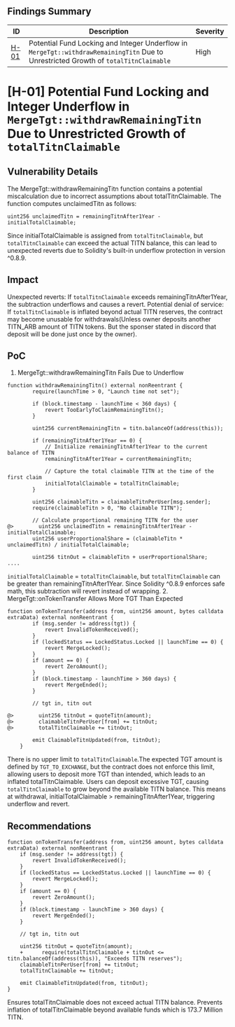 ## Findings Summary

| ID                                                                                                                    | Description | Severity |
|-----------------------------------------------------------------------------------------------------------------------| - |----------|
| [H-01](#[l-03-not-emitting-events-for-important-state-changes](https://codehawks.cyfrin.io/c/2024-09-stakelink/s/97)) | Potential Fund Locking and Integer Underflow in `MergeTgt::withdrawRemainingTitn` Due to Unrestricted Growth of `totalTitnClaimable` | High     |

# [H-01] Potential Fund Locking and Integer Underflow in `MergeTgt::withdrawRemainingTitn` Due to Unrestricted Growth of `totalTitnClaimable`

## Vulnerability Details
The MergeTgt::withdrawRemainingTitn function contains a potential miscalculation due to incorrect assumptions about totalTitnClaimable. The function computes unclaimedTitn as follows:
```solidity
uint256 unclaimedTitn = remainingTitnAfter1Year - initialTotalClaimable;
```
Since initialTotalClaimable is assigned from `totalTitnClaimable`, but `totalTitnClaimable` can exceed the actual TITN balance, this can lead to unexpected reverts due to Solidity's built-in underflow protection in version ^0.8.9.

## Impact
Unexpected reverts: If `totalTitnClaimable` exceeds remainingTitnAfter1Year, the subtraction underflows and causes a revert.
Potential denial of service: If `totalTitnClaimable` is inflated beyond actual TITN reserves, the contract may become unusable for withdrawals(Unless owner deposits another TITN_ARB amount of TITN tokens. But the sponser stated in discord that deposit will be done just once by the owner).

## PoC
1. MergeTgt::withdrawRemainingTitn Fails Due to Underflow
```solidity
function withdrawRemainingTitn() external nonReentrant {
        require(launchTime > 0, "Launch time not set");

        if (block.timestamp - launchTime < 360 days) {
            revert TooEarlyToClaimRemainingTitn();
        }

        uint256 currentRemainingTitn = titn.balanceOf(address(this));

        if (remainingTitnAfter1Year == 0) {
            // Initialize remainingTitnAfter1Year to the current balance of TITN
            remainingTitnAfter1Year = currentRemainingTitn;

            // Capture the total claimable TITN at the time of the first claim
            initialTotalClaimable = totalTitnClaimable;
        }

        uint256 claimableTitn = claimableTitnPerUser[msg.sender];
        require(claimableTitn > 0, "No claimable TITN");

        // Calculate proportional remaining TITN for the user
@>        uint256 unclaimedTitn = remainingTitnAfter1Year - initialTotalClaimable;
        uint256 userProportionalShare = (claimableTitn * unclaimedTitn) / initialTotalClaimable;

        uint256 titnOut = claimableTitn + userProportionalShare;
....
```
`initialTotalClaimable` = `totalTitnClaimable`, but `totalTitnClaimable` can be greater than remainingTitnAfter1Year.
Since Solidity ^0.8.9 enforces safe math, this subtraction will revert instead of wrapping.
2. MergeTgt::onTokenTransfer Allows More TGT Than Expected
```solidity
function onTokenTransfer(address from, uint256 amount, bytes calldata extraData) external nonReentrant {
        if (msg.sender != address(tgt)) {
            revert InvalidTokenReceived();
        }
        if (lockedStatus == LockedStatus.Locked || launchTime == 0) {
            revert MergeLocked();
        }
        if (amount == 0) {
            revert ZeroAmount();
        }
        if (block.timestamp - launchTime > 360 days) {
            revert MergeEnded();
        }

        // tgt in, titn out

@>        uint256 titnOut = quoteTitn(amount);
@>        claimableTitnPerUser[from] += titnOut;
@>        totalTitnClaimable += titnOut;

        emit ClaimableTitnUpdated(from, titnOut);
    }
```
There is no upper limit to `totalTitnClaimable`.The expected TGT amount is defined by `TGT_TO_EXCHANGE`, but the contract does not enforce this limit, allowing users to deposit more TGT than intended, which leads to an inflated totalTitnClaimable.
Users can deposit excessive TGT, causing `totalTitnClaimable` to grow beyond the available TITN balance.
This means at withdrawal, initialTotalClaimable > remainingTitnAfter1Year, triggering underflow and revert.

## Recommendations
```solidity
function onTokenTransfer(address from, uint256 amount, bytes calldata extraData) external nonReentrant {
    if (msg.sender != address(tgt)) {
        revert InvalidTokenReceived();
    }
    if (lockedStatus == LockedStatus.Locked || launchTime == 0) {
        revert MergeLocked();
    }
    if (amount == 0) {
        revert ZeroAmount();
    }
    if (block.timestamp - launchTime > 360 days) {
        revert MergeEnded();
    }

    // tgt in, titn out

    uint256 titnOut = quoteTitn(amount);
    +      require(totalTitnClaimable + titnOut <= titn.balanceOf(address(this)), "Exceeds TITN reserves");
    claimableTitnPerUser[from] += titnOut;
    totalTitnClaimable += titnOut;

    emit ClaimableTitnUpdated(from, titnOut);
}
```
Ensures totalTitnClaimable does not exceed actual TITN balance.
Prevents inflation of totalTitnClaimable beyond available funds which is 173.7 Million TITN.
